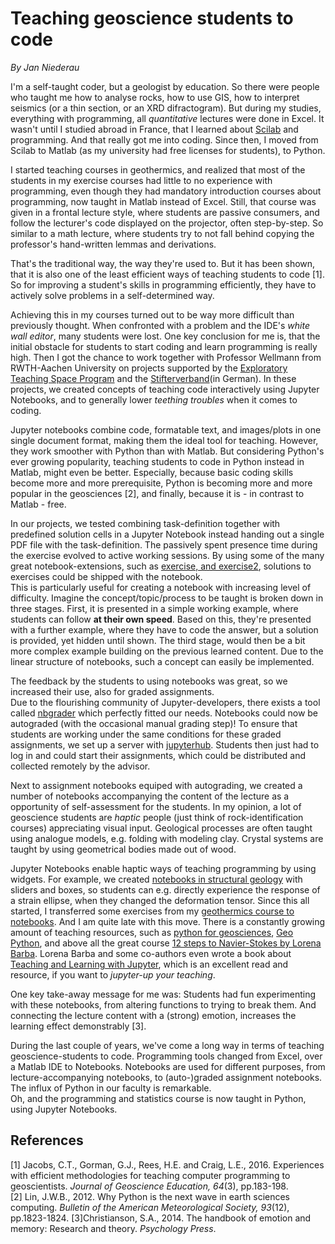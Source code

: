 # Teaching geoscience students to code

*By Jan Niederau*

I'm a self-taught coder, but a geologist by education. So there were people who taught me how to analyse rocks, how to use GIS, how to interpret seismics (or a thin section, or an XRD difractogram). But during my studies, everything with programming, all _quantitative_ lectures were done in Excel. It wasn't until I studied abroad in France, that I learned about [Scilab](http://www.scilab.org/) and programming. And that really got me into coding. Since then, I moved from Scilab to Matlab (as my university had free licenses for students), to Python.  

I started teaching courses in geothermics, and realized that most of the students in my exercise courses had little to no experience with programming, even though they had mandatory introduction courses about programming, now taught in Matlab instead of Excel. 
Still, that course was given in a frontal lecture style, where students are passive consumers, and follow the lecturer's code displayed on the projector, often step-by-step. So similar to a math lecture, where students try to not fall behind copying the professor's hand-written lemmas and derivations. 

That's the traditional way, the way they're used to. But it has been shown, that it is also one of the least efficient ways of teaching students to code [1]. So for improving a student's skills in programming efficiently, they have to actively solve problems in a self-determined way.

Achieving this in my courses turned out to be way more difficult than previously thought. When confronted with a problem and the IDE's _white wall editor_, many students were lost. One key conclusion for me is, that the initial obstacle for students to start coding and learn programming is really high. Then I got the chance to work together with Professor Wellmann from RWTH-Aachen University on projects supported by the [Exploratory Teaching Space Program](https://goo.gl/C5yry9) and the
[Stifterverband](https://www.stifterverband.org/digital-lehrfellows/2017/wellmann)(in German). 
In these projects, we created concepts of teaching code interactively using Jupyter Notebooks, and to generally lower *teething troubles* when it comes to coding.

Jupyter notebooks combine code, formatable text, and images/plots in one single document format, making them the ideal tool for teaching. However, they work smoother with Python than with Matlab. But considering Python's ever growing popularity, teaching students to code in Python instead in Matlab, might even be better. Especially, because basic coding skills become more and more prerequisite, Python is becoming more and more popular in the geosciences [2], and finally, because it is - in contrast to Matlab - free.  

In our projects, we tested combining task-definition together with predefined solution cells in a Jupyter Notebook instead handing out a single PDF file with the task-definition. 
The passively spent presence time during the exercise evolved to active working sessions. By using some of the many great notebook-extensions, such as [exercise, and exercise2](https://jupyter-contrib-nbextensions.readthedocs.io/en/latest/nbextensions/exercise/readme.html), solutions to exercises could be shipped with the notebook.   
This is particularly useful for creating a notebook with increasing level of difficulty. Imagine the concept/topic/process to be taught is broken down in three stages. 
First, it is presented in a simple working example, where students can follow **at their own speed**. Based on this, they're presented with a further example, where they have to code the answer, but a solution is provided, yet hidden until shown. The third stage, would then be a bit more complex example building on the
previous learned content. Due to the linear structure of notebooks, such a concept can easily be implemented.  

The feedback by the students to using notebooks was great, so we increased their use, also for graded assignments.  
Due to the flourishing community of Jupyter-developers, there exists a tool called [nbgrader](https://github.com/jupyter/nbgrader) which perfectly fitted our needs. Notebooks could now be autograded (with the occasional manual grading step)! To ensure that students are working under the same conditions for these graded assignments, we set up a server with [jupyterhub](https://jupyter.org/hub). Students then just had to log in and could start their assignments, which could be distributed
and collected remotely by the advisor. 

Next to assignment notebooks equiped with autograding, we created a number of notebooks accompanying the content of the lecture as a opportunity of self-assessment for the students. In my opinion, a lot of geoscience students are _haptic_ people (just think of rock-identification courses) appreciating visual input. Geological processes are often taught using analogue models, e.g. folding with modeling clay. Crystal systems are taught by using geometrical bodies made
out of wood.  

Jupyter Notebooks enable haptic ways of teaching programming by using widgets. For example, we created [notebooks in structural geology](https://github.com/Japhiolite/stress-and-strain) with sliders and boxes, so students can e.g. directly experience the response of a strain ellipse, when they changed the deformation tensor. 
Since this all started, I transferred some exercises from my [geothermics course to notebooks](https://github.com/Japhiolite/geothermics). And I am quite late with this move. 
There is a constantly growing amount of teaching resources, such as [python for geosciences](https://github.com/koldunovn/python_for_geosciences), [Geo Python](https://geo-python.github.io/site/), and above all the great course [12 steps to Navier-Stokes by Lorena Barba](https://lorenabarba.com/blog/cfd-python-12-steps-to-navier-stokes/). Lorena Barba and some co-authors even wrote a book about [Teaching and Learning with
Jupyter](https://jupyter4edu.github.io/jupyter-edu-book/), which is an excellent read and resource, if you want to *jupyter-up your teaching*.

One key take-away message for me was: Students had fun experimenting with these notebooks, from altering functions to trying to break them. And connecting the lecture content with a (strong) emotion, increases the
learning effect demonstrably [3]. 

During the last couple of years, we've come a long way in terms of teaching geoscience-students to code. Programming tools changed from Excel, over a Matlab IDE to Notebooks. Notebooks are used for different purposes, from lecture-accompanying notebooks, to (auto-)graded assignment notebooks. The influx of Python in our faculty is remarkable.  
Oh, and the programming and statistics course is now taught in Python, using Jupyter Notebooks.
 

## References  

[1] Jacobs, C.T., Gorman, G.J., Rees, H.E. and Craig, L.E., 2016. Experiences with efficient methodologies for teaching computer programming to geoscientists. _Journal of Geoscience Education, 64_(3), pp.183-198.  
[2] Lin, J.W.B., 2012. Why Python is the next wave in earth sciences computing. _Bulletin of the American Meteorological Society, 93_(12), pp.1823-1824.
[3]Christianson, S.A., 2014. The handbook of emotion and memory: Research and theory. _Psychology Press_.
